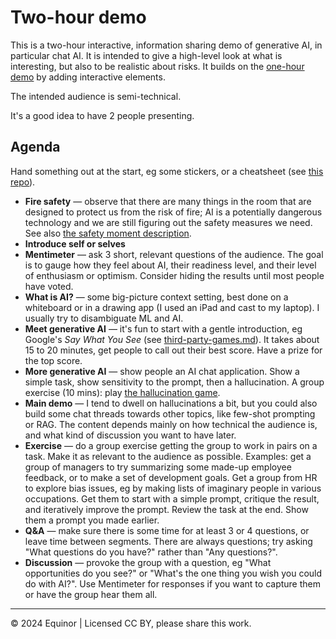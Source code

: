 # Two-hour demo

This is a two-hour interactive, information sharing demo of generative AI, in particular chat AI. It is intended to give a high-level look at what is interesting, but also to be realistic about risks. It builds on the [one-hour demo](./1-hour-demo.md) by adding interactive elements.

The intended audience is semi-technical.

It's a good idea to have 2 people presenting.

## Agenda

Hand something out at the start, eg some stickers, or a cheatsheet (see [this repo](https://github.com/equinor/ai-upskill-events)).

- **Fire safety** &mdash; observe that there are many things in the room that are designed to protect us from the risk of fire; AI is a potentially dangerous technology and we are still figuring out the safety measures we need. See also [the safety moment description](./safety-moment.md).
- **Introduce self or selves**
- **Mentimeter** &mdash; ask 3 short, relevant questions of the audience. The goal is to gauge how they feel about AI, their readiness level, and their level of enthusiasm or optimism. Consider hiding the results until most people have voted.
- **What is AI?** &mdash; some big-picture context setting, best done on a whiteboard or in a drawing app (I used an iPad and cast to my laptop). I usually try to disambiguate ML and AI.
- **Meet generative AI** &mdash; it's fun to start with a gentle introduction, eg Google's _Say What You See_ (see [third-party-games.md](../games/third-party-games.md)). It takes about 15 to 20 minutes, get people to call out their best score. Have a prize for the top score.
- **More generative AI** &mdash; show people an AI chat application. Show a simple task, show sensitivity to the prompt, then a hallucination. A group exercise (10 mins): play [the hallucination game](../games/hallucination-game.md).
- **Main demo** &mdash; I tend to dwell on hallucinations a bit, but you could also build some chat threads towards other topics, like few-shot prompting or RAG. The content depends mainly on how technical the audience is, and what kind of discussion you want to have later.
- **Exercise** &mdash; do a group exercise getting the group to work in pairs on a task. Make it as relevant to the audience as possible. Examples: get a group of managers to try summarizing some made-up employee feedback, or to make a set of development goals. Get a group from HR to explore bias issues, eg by making lists of imaginary people in various occupations. Get them to start with a simple prompt, critique the result, and iteratively improve the prompt. Review the task at the end. Show them a prompt you made earlier.
- **Q&A** &mdash; make sure there is some time for at least 3 or 4 questions, or leave time between segments. There are always questions; try asking "What questions do you have?" rather than "Any questions?".
- **Discussion** &mdash; provoke the group with a question, eg "What opportunities do you see?" or "What's the one thing you wish you could do with AI?". Use Mentimeter for responses if you want to capture them or have the group hear them all.

---

&copy; 2024 Equinor | Licensed CC BY, please share this work.

